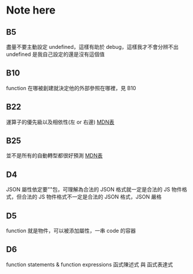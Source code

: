 # Note here

## B5
盡量不要主動設定 undefined，這樣有助於 debug，這樣我才不會分辨不出 undefined 是我自己設定的還是沒有這個值

## B10
function 在哪被創建就決定他的外部參照在哪裡，見 B10

## B22
運算子的優先級以及相依性(左 or 右邊)
[MDN表](https://developer.mozilla.org/en-US/docs/Web/JavaScript/Reference/Operators/Operator_Precedence)

## B25
並不是所有的自動轉型都很好預測
[MDN表](https://developer.mozilla.org/en-US/docs/Web/JavaScript/Equality_comparisons_and_sameness)

## D4 
JSON 屬性依定要""包，可理解為合法的 JSON 格式就一定是合法的 JS 物件格式，但合法的 JS 物件格式不一定是合法的 JSON 格式，JSON 嚴格

## D5
function 就是物件，可以被添加屬性，一串 code 的容器

## D6
function statements & function expressions 函式陳述式 與 函式表達式
